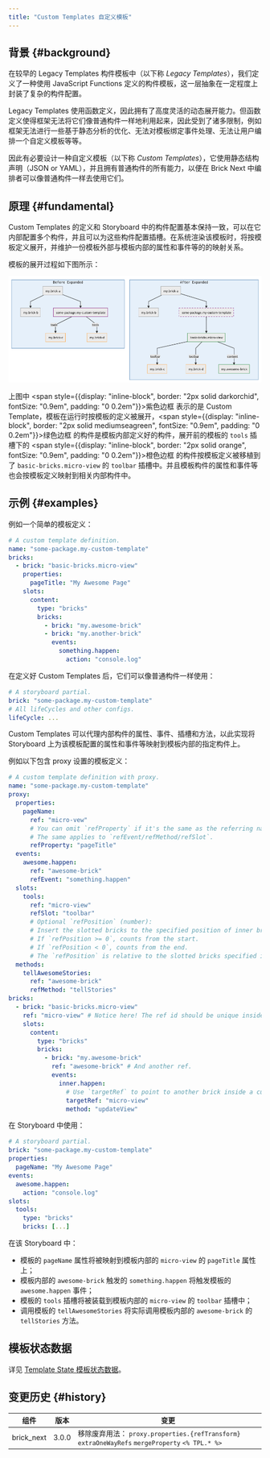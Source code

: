 ```yaml
---
title: "Custom Templates 自定义模板"
---
```


## 背景 {#background}

在较早的 Legacy Templates 构件模板中（以下称 _Legacy Templates_），我们定义了一种使用 JavaScript Functions 定义的构件模板，这一层抽象在一定程度上封装了复杂的构件配置。

Legacy Templates 使用函数定义，因此拥有了高度灵活的动态展开能力。但函数定义使得框架无法将它们像普通构件一样地利用起来，因此受到了诸多限制，例如框架无法进行一些基于静态分析的优化、无法对模板绑定事件处理、无法让用户编排一个自定义模板等等。

因此有必要设计一种自定义模板（以下称 _Custom Templates_），它使用静态结构声明（JSON or YAML），并且拥有普通构件的所有能力，以便在 Brick Next 中编排者可以像普通构件一样去使用它们。

## 原理 {#fundamental}

Custom Templates 的定义和 Storyboard 中的构件配置基本保持一致，可以在它内部配置多个构件，并且可以为这些构件配置插槽。在系统渲染该模板时，将按模板定义展开，并维护一份模板外部与模板内部的属性和事件等的的映射关系。

模板的展开过程如下图所示：

![Custom Templates Expanding Explained](/img/docs/custom-templates.png)

上图中 <span style={{display: "inline-block", border: "2px solid darkorchid", fontSize: "0.9em", padding: "0 0.2em"}}>紫色边框</span> 表示的是 Custom Template，模板在运行时按模板的定义被展开，<span style={{display: "inline-block", border: "2px solid mediumseagreen", fontSize: "0.9em", padding: "0 0.2em"}}>绿色边框</span> 的构件是模板内部定义好的构件，展开前的模板的 <code>tools</code> 插槽下的 <span style={{display: "inline-block", border: "2px solid orange", fontSize: "0.9em", padding: "0 0.2em"}}>橙色边框</span> 的构件按模板定义被移植到了 `basic-bricks.micro-view` 的 `toolbar` 插槽中。并且模板构件的属性和事件等也会按模板定义映射到相关内部构件中。

## 示例 {#examples}

例如一个简单的模板定义：

```yaml
# A custom template definition.
name: "some-package.my-custom-template"
bricks:
  - brick: "basic-bricks.micro-view"
    properties:
      pageTitle: "My Awesome Page"
    slots:
      content:
        type: "bricks"
        bricks:
          - brick: "my.awesome-brick"
          - brick: "my.another-brick"
            events:
              something.happen:
                action: "console.log"
```

在定义好 Custom Templates 后，它们可以像普通构件一样使用：

```yaml
# A storyboard partial.
brick: "some-package.my-custom-template"
# All lifeCycles and other configs.
lifeCycle: ...
```

Custom Templates 可以代理内部构件的属性、事件、插槽和方法，以此实现将 Storyboard 上为该模板配置的属性和事件等映射到模板内部的指定构件上。

例如以下包含 proxy 设置的模板定义：

```yaml
# A custom template definition with proxy.
name: "some-package.my-custom-template"
proxy:
  properties:
    pageName:
      ref: "micro-vew"
      # You can omit `refProperty` if it's the same as the referring name.
      # The same applies to `refEvent/refMethod/refSlot`.
      refProperty: "pageTitle"
  events:
    awesome.happen:
      ref: "awesome-brick"
      refEvent: "something.happen"
  slots:
    tools:
      ref: "micro-view"
      refSlot: "toolbar"
      # Optional `refPosition` (number):
      # Insert the slotted bricks to the specified position of inner brick slot.
      # If `refPosition >= 0`, counts from the start.
      # If `refPosition < 0`, counts from the end.
      # The `refPosition` is relative to the slotted bricks specified in template definition.
  methods:
    tellAwesomeStories:
      ref: "awesome-brick"
      refMethod: "tellStories"
bricks:
  - brick: "basic-bricks.micro-view"
    ref: "micro-view" # Notice here! The ref id should be unique inside a custom template.
    slots:
      content:
        type: "bricks"
        bricks:
          - brick: "my.awesome-brick"
            ref: "awesome-brick" # And another ref.
            events:
              inner.happen:
                # Use `targetRef` to point to another brick inside a custom template.
                targetRef: "micro-view"
                method: "updateView"
```

在 Storyboard 中使用：

```yaml
# A storyboard partial.
brick: "some-package.my-custom-template"
properties:
  pageName: "My Awesome Page"
events:
  awesome.happen:
    action: "console.log"
slots:
  tools:
    type: "bricks"
    bricks: [...]
```

在该 Storyboard 中：

- 模板的 `pageName` 属性将被映射到模板内部的 `micro-view` 的 `pageTitle` 属性上；
- 模板内部的 `awesome-brick` 触发的 `something.happen` 将触发模板的 `awesome.happen` 事件；
- 模板的 `tools` 插槽将被装载到模板内部的 `micro-view` 的 `toolbar` 插槽中；
- 调用模板的 `tellAwesomeStories` 将实际调用模板内部的 `awesome-brick` 的 `tellStories` 方法。

## 模板状态数据

详见 [Template State 模板状态数据]。

## 变更历史 {#history}

| 组件       | 版本  | 变更                                                                                             |
| ---------- | ----- | ------------------------------------------------------------------------------------------------ |
| brick_next | 3.0.0 | 移除废弃用法： `proxy.properties.{refTransform}` `extraOneWayRefs` `mergeProperty` `<% TPL.* %>` |

[context 上下文]: context.md
[template state 模板状态数据]: template-state.md
